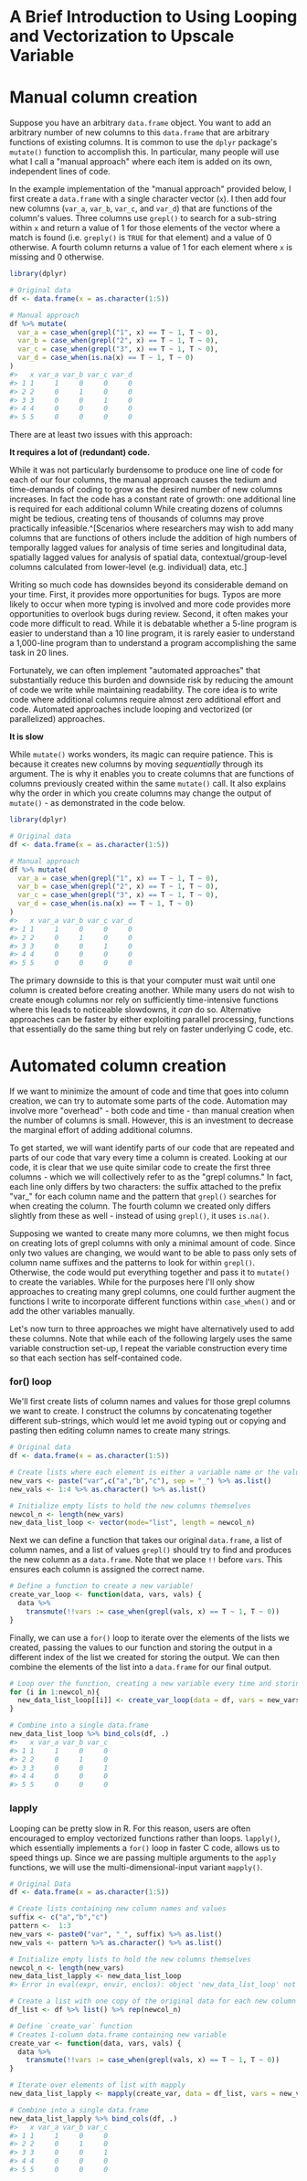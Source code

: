 # A Brief Introduction to Using Looping and Vectorization to Upscale Variable

# Manual column creation

Suppose you have an arbitrary `data.frame` object. You want to add an arbitrary number of new columns to this `data.frame` that are arbitrary functions of existing columns. It is common to use the `dplyr` package's `mutate()` function to accomplish this. In particular, many people will use what I call a "manual approach" where each item is added on its own, independent lines of code. 

In the example implementation of the "manual approach" provided below, I first create a `data.frame` with a single character vector (`x`). I then add four new columns (`var_a`, `var_b`, `var_c`, and `var_d`) that are functions of the column's values. Three columns use `grepl()` to search for a sub-string within `x` and return a value of 1 for those elements of the vector where a match is found (i.e. `greply()` is `TRUE` for that element) and a value of 0 otherwise. A fourth column returns a value of 1 for each element where `x` is missing and 0 otherwise.

``` r
library(dplyr)

# Original data
df <- data.frame(x = as.character(1:5))

# Manual approach
df %>% mutate(
  var_a = case_when(grepl("1", x) == T ~ 1, T ~ 0),
  var_b = case_when(grepl("2", x) == T ~ 1, T ~ 0),
  var_c = case_when(grepl("3", x) == T ~ 1, T ~ 0),
  var_d = case_when(is.na(x) == T ~ 1, T ~ 0)
)
#>   x var_a var_b var_c var_d
#> 1 1     1     0     0     0
#> 2 2     0     1     0     0
#> 3 3     0     0     1     0
#> 4 4     0     0     0     0
#> 5 5     0     0     0     0
```

There are at least two issues with this approach:

**It requires a lot of (redundant) code.** 

While it was not particularly burdensome to produce one line of code for each of our four columns, the manual approach causes the tedium and time-demands of coding to grow as the desired number of new columns increases. In fact the code has a constant rate of growth: one additional line is required for each additional column While creating dozens of columns might be tedious, creating tens of thousands of columns may prove practically infeasible.^[Scenarios where researchers may wish to add many columns that are functions of others include the addition of high numbers of temporally lagged values for analysis of time series and longitudinal data, spatially lagged values for analysis of spatial data, contextual/group-level columns calculated from lower-level (e.g. individual) data, etc.]

Writing so much code has downsides beyond its considerable demand on your time. First, it provides more opportunities for bugs. Typos are more likely to occur when more typing is involved and more code provides more opportunities to overlook bugs during review. Second, it often makes your code more difficult to read. While it is debatable whether a 5-line program is easier to understand than a 10 line program, it is rarely easier to understand a 1,000-line program than to understand a program accomplishing the same task in 20 lines.

Fortunately, we can often implement "automated approaches" that substantially reduce this burden and downside risk by reducing the amount of code we write while maintaining readability. The core idea is to write code where additional columns require almost zero additional effort and code. Automated approaches include looping and vectorized (or parallelized) approaches.

**It is slow**

While `mutate()` works wonders, its magic can require patience. This is because it creates new columns by moving *sequentially* through its argument. The is why it enables you to create columns that are functions of columns previously created within the same `mutate()` call. It also explains why the order in which you create columns may change the output of `mutate()` - as demonstrated in the code below.


``` r
library(dplyr)

# Original data
df <- data.frame(x = as.character(1:5))

# Manual approach
df %>% mutate(
  var_a = case_when(grepl("1", x) == T ~ 1, T ~ 0),
  var_b = case_when(grepl("2", x) == T ~ 1, T ~ 0),
  var_c = case_when(grepl("3", x) == T ~ 1, T ~ 0),
  var_d = case_when(is.na(x) == T ~ 1, T ~ 0)
)
#>   x var_a var_b var_c var_d
#> 1 1     1     0     0     0
#> 2 2     0     1     0     0
#> 3 3     0     0     1     0
#> 4 4     0     0     0     0
#> 5 5     0     0     0     0
```

The primary downside to this is that your computer must wait until one column is created before creating another. While many users do not wish to create enough columns nor rely on sufficiently time-intensive functions where this leads to noticeable slowdowns, it *can* do so. Alternative approaches can be faster by either exploiting parallel processing, functions that essentially do the same thing but rely on faster underlying C code, etc.

# Automated column creation

If we want to minimize the amount of code and time that goes into column creation, we can try to automate some parts of the code. Automation may involve more "overhead" - both code and time - than manual creation when the number of columns is small. However, this is an investment to decrease the marginal effort of adding additional columns.

To get started, we will want identify parts of our code that are repeated and parts of our code that vary every time a column is created. Looking at our code, it is clear that we use quite similar code to create the first three columns - which we will collectively refer to as the "grepl columns." In fact, each line only differs by two characters: the suffix attached to the prefix "var_" for each column name and the pattern that `grepl()` searches for when creating the column. The fourth column we created only differs slightly from these as well - instead of using `grepl()`, it uses `is.na()`.

Supposing we wanted to create many more columns, we then might focus on creating lots of grepl columns with only a minimal amount of code. Since only two values are changing, we would want to be able to pass only sets of column name suffixes and the patterns to look for within `grepl()`. Otherwise, the code would put everything together and pass it to `mutate()` to create the variables. While for the purposes here I'll only show approaches to creating many grepl columns, one could further augment the functions I write to incorporate different functions within `case_when()` and or add the other variables manually.

Let's now turn to three approaches we might have alternatively used to add these columns. Note that while each of the following largely uses the same variable construction set-up, I repeat the variable construction every time so that each section has self-contained code.

### for() loop

We'll first create lists of column names and values for those grepl columns we want to create. I construct the columns by concatenating together different sub-strings, which would let me avoid typing out or copying and pasting then editing column names to create many strings.

```r
# Original data
df <- data.frame(x = as.character(1:5))

# Create lists where each element is either a variable name or the value for grepl
new_vars <- paste("var",c("a","b","c"), sep = "_") %>% as.list()
new_vals <- 1:4 %>% as.character() %>% as.list()

# Initialize empty lists to hold the new columns themselves
newcol_n <- length(new_vars)
new_data_list_loop <- vector(mode="list", length = newcol_n)
```

Next we can define a function that takes our original `data.frame`, a list of column names, and a list of values `grepl()` should try to find and produces the new column as a `data.frame`. Note that we place `!!` before `vars`. This ensures each column is assigned the correct name.

``` r
# Define a function to create a new variable!
create_var_loop <- function(data, vars, vals) {
  data %>%
    transmute(!!vars := case_when(grepl(vals, x) == T ~ 1, T ~ 0))
}
```

Finally, we can use a `for()` loop to iterate over the elements of the lists we created, passing the values to our function and storing the output in a different index of the list we created for storing the output. We can then combine the elements of the list into a `data.frame` for our final output.

``` r
# Loop over the function, creating a new variable every time and storing in list
for (i in 1:newcol_n){
  new_data_list_loop[[i]] <- create_var_loop(data = df, vars = new_vars[[i]], vals = new_vals[[i]])
}

# Combine into a single data.frame
new_data_list_loop %>% bind_cols(df, .)
#>   x var_a var_b var_c
#> 1 1     1     0     0
#> 2 2     0     1     0
#> 3 3     0     0     1
#> 4 4     0     0     0
#> 5 5     0     0     0
```

### lapply

Looping can be pretty slow in R. For this reason, users are often encouraged to employ vectorized functions rather than loops. `lapply()`, which essentially implements a `for()` loop in faster C code, allows us to speed things up. Since we are passing multiple arguments to the `apply` functions, we will use the multi-dimensional-input variant `mapply()`.

``` r
# Original Data
df <- data.frame(x = as.character(1:5))

# Create lists containing new column names and values
suffix <- c("a","b","c")
pattern <-  1:3
new_vars <- paste0("var", "_", suffix) %>% as.list()
new_vals <- pattern %>% as.character() %>% as.list()

# Initialize empty lists to hold the new columns themselves
newcol_n <- length(new_vars)
new_data_list_lapply <- new_data_list_loop
#> Error in eval(expr, envir, enclos): object 'new_data_list_loop' not found

# Create a list with one copy of the original data for each new column
df_list <- df %>% list() %>% rep(newcol_n)

# Define `create_var` function
# Creates 1-column data.frame containing new variable
create_var <- function(data, vars, vals) {
  data %>%
    transmute(!!vars := case_when(grepl(vals, x) == T ~ 1, T ~ 0))
}

# Iterate over elements of list with mapply
new_data_list_lapply <- mapply(create_var, data = df_list, vars = new_vars, vals = new_vals)

# Combine into a single data.frame
new_data_list_lapply %>% bind_cols(df, .)
#>   x var_a var_b var_c
#> 1 1     1     0     0
#> 2 2     0     1     0
#> 3 3     0     0     1
#> 4 4     0     0     0
#> 5 5     0     0     0
```
